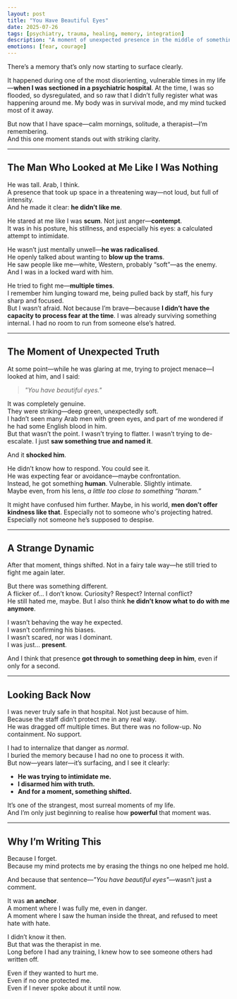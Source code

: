 ```yaml
---
layout: post
title: "You Have Beautiful Eyes"
date: 2025-07-26
tags: [psychiatry, trauma, healing, memory, integration]
description: "A moment of unexpected presence in the middle of something threatening."
emotions: [fear, courage]
---
```


There’s a memory that’s only now starting to surface clearly.

It happened during one of the most disorienting, vulnerable times in my life—**when I was sectioned in a psychiatric hospital**. At the time, I was so flooded, so dysregulated, and so raw that I didn’t fully register what was happening around me. My body was in survival mode, and my mind tucked most of it away.

But now that I have space—calm mornings, solitude, a therapist—I’m remembering.  
And this one moment stands out with striking clarity.

---

## The Man Who Looked at Me Like I Was Nothing

He was tall. Arab, I think.  
A presence that took up space in a threatening way—not loud, but full of intensity.  
And he made it clear: **he didn’t like me**.

He stared at me like I was **scum**. Not just anger—**contempt**.  
It was in his posture, his stillness, and especially his eyes: a calculated attempt to intimidate.

He wasn’t just mentally unwell—**he was radicalised**.  
He openly talked about wanting to **blow up the trams**.  
He saw people like me—white, Western, probably “soft”—as the enemy.  
And I was in a locked ward with him.

He tried to fight me—**multiple times**.  
I remember him lunging toward me, being pulled back by staff, his fury sharp and focused.  
But I wasn’t afraid. Not because I’m brave—because **I didn’t have the capacity to process fear at the time**. I was already surviving something internal. I had no room to run from someone else’s hatred.

---

## The Moment of Unexpected Truth

At some point—while he was glaring at me, trying to project menace—I looked at him, and I said:

> *"You have beautiful eyes."*

It was completely genuine.  
They were striking—deep green, unexpectedly soft.  
I hadn’t seen many Arab men with green eyes, and part of me wondered if he had some English blood in him.  
But that wasn’t the point. I wasn’t trying to flatter. I wasn’t trying to de-escalate. I just **saw something true and named it**.

And it **shocked him**.

He didn’t know how to respond. You could see it.  
He was expecting fear or avoidance—maybe confrontation.  
Instead, he got something **human**. Vulnerable. Slightly intimate.  
Maybe even, from his lens, *a little too close to something “haram.”*

It might have confused him further. Maybe, in his world, **men don’t offer kindness like that**. Especially not to someone who's projecting hatred. Especially not someone he’s supposed to despise.

---

## A Strange Dynamic

After that moment, things shifted. Not in a fairy tale way—he still tried to fight me again later.

But there was something different.  
A flicker of… I don’t know. Curiosity? Respect? Internal conflict?  
He still hated me, maybe. But I also think **he didn’t know what to do with me anymore**.

I wasn’t behaving the way he expected.  
I wasn’t confirming his biases.  
I wasn’t scared, nor was I dominant.  
I was just… **present**.

And I think that presence **got through to something deep in him**, even if only for a second.

---

## Looking Back Now

I was never truly safe in that hospital. Not just because of him.  
Because the staff didn’t protect me in any real way.  
He was dragged off multiple times. But there was no follow-up. No containment. No support.

I had to internalize that danger as *normal*.  
I buried the memory because I had no one to process it with.  
But now—years later—it’s surfacing, and I see it clearly:

- **He was trying to intimidate me.**
- **I disarmed him with truth.**
- **And for a moment, something shifted.**

It’s one of the strangest, most surreal moments of my life.  
And I’m only just beginning to realise how **powerful** that moment was.

---

## Why I’m Writing This

Because I forget.  
Because my mind protects me by erasing the things no one helped me hold.

And because that sentence—*"You have beautiful eyes"*—wasn’t just a comment.

It was **an anchor**.  
A moment where I was fully me, even in danger.  
A moment where I saw the human inside the threat, and refused to meet hate with hate.

I didn’t know it then.  
But that was the therapist in me.  
Long before I had any training, I knew how to see someone others had written off.

Even if they wanted to hurt me.  
Even if no one protected me.  
Even if I never spoke about it until now.


